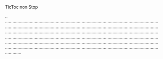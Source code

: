 TicToc non Stop

..
.....................................................................................................................................................................................................................................................................................................................................................................................................................................................................................................................................................................................................................................................................................................................................................................................